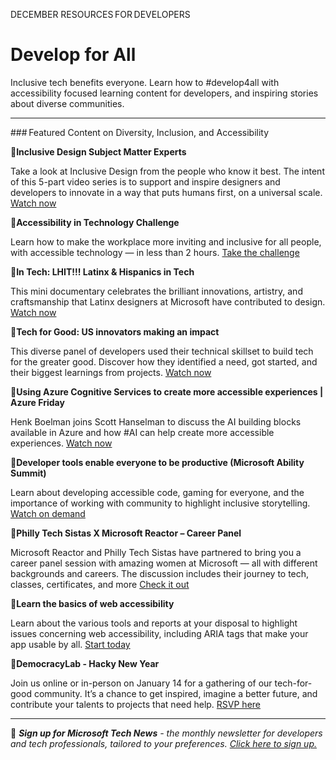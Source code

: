 DECEMBER RESOURCES FOR DEVELOPERS 

# Develop for All 

 

Inclusive tech benefits everyone. Learn how to #develop4all with accessibility focused learning content for developers, and inspiring stories about diverse communities. 

 

--- 

### Featured Content on Diversity, Inclusion, and Accessibility 

 

:cinema:**Inclusive Design Subject Matter Experts** 

 

Take a look at Inclusive Design from the people who know it best.  The intent of this 5-part video series is to support and inspire designers and developers to innovate in a way that puts humans first, on a universal scale. [Watch now](https://www.youtube.com/playlist?list=PL6VNrQ4S3EEimyhy59DU7sQcdnDWk8vX-) 

 

:scroll:**Accessibility in Technology Challenge** 

 

Learn how to make the workplace more inviting and inclusive for all people, with accessible technology — in less than 2 hours. [Take the challenge](https://learn.microsoft.com/training/challenges?id=3bf8db87-e15d-4f86-b7fc-8a624974e478?ocid=AID3045641) 

 

 

:cinema:**In Tech: LHIT!!! Latinx & Hispanics in Tech** 

 

This mini documentary celebrates the brilliant innovations, artistry, and craftsmanship that Latinx designers at Microsoft have contributed to design. [Watch now](https://www.youtube.com/watch?v=cXe2EE_qVfY&t=209s?ocid=AID3045641) 

 

:cinema:**Tech for Good: US innovators making an impact** 

 

This diverse panel of developers used their technical skillset to build tech for the greater good. Discover how they identified a need, got started, and their biggest learnings from projects. [Watch now](https://mybuild.microsoft.com/sessions/831faf05-bcb5-4fd8-9844-8e64def1a15b?ocid=AID3045641) 

 

:cinema:**Using Azure Cognitive Services to create more accessible experiences | Azure Friday** 
 
Henk Boelman joins Scott Hanselman to discuss the AI building blocks available in Azure and how #AI can help create more accessible experiences. [Watch now](https://learn.microsoft.com/shows/azure-friday/using-azure-cognitive-services-to-create-more-accessible-experiences?ocid=AID3045641) 

 

:cinema:**Developer tools enable everyone to be productive (Microsoft Ability Summit)** 

 

Learn about developing accessible code, gaming for everyone, and the importance of working with community to highlight inclusive storytelling. [Watch on demand](https://learn.microsoft.com/events/build-2022/od62-developer-tools-enable-everyone-to-be-productive-microsoft-ability-summit?ocid=AID3045641) 

 

:cinema:**Philly Tech Sistas X Microsoft Reactor – Career Panel** 

 

Microsoft Reactor and Philly Tech Sistas have partnered to bring you a career panel session with amazing women at Microsoft — all with different backgrounds and careers. The discussion includes their journey to tech, classes, certificates, and more [Check it out](https://developer.microsoft.com/reactor/events/17541/?ocid=AID3045641) 

 

:cinema:**Learn the basics of web accessibility** 

 

Learn about the various tools and reports at your disposal to highlight issues concerning web accessibility, including ARIA tags that make your app usable by all. [Start today](https://learn.microsoft.com/training/modules/web-development-101-accessibility/?ocid=AID3045641) 

 

:scroll:**DemocracyLab - Hacky New Year** 

 

Join us online or in-person on January 14 for a gathering of our tech-for-good community. It’s a chance to get inspired, imagine a better future, and contribute your talents to projects that need help. [RSVP here](https://developer.microsoft.com/reactor/events/17182/?ocid=AID3045641) 

 

___  

 

:bookmark: ***Sign up for Microsoft Tech News** - the monthly newsletter for developers and tech professionals, tailored to your preferences. [Click here to sign up.](https://developer.microsoft.com/Newsletter/?ocid=AID3045262)* 